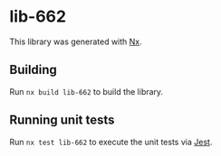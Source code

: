 # lib-662

This library was generated with [Nx](https://nx.dev).

## Building

Run `nx build lib-662` to build the library.

## Running unit tests

Run `nx test lib-662` to execute the unit tests via [Jest](https://jestjs.io).

